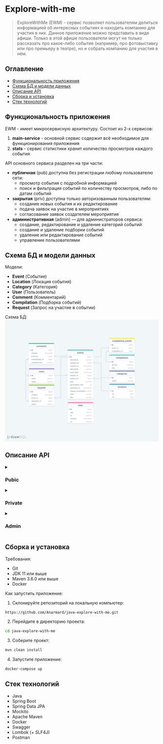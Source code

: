 # Explore-with-me

> ExploreWithMe (EWM) - сервис позволяет пользователям делиться информацией об интересных событиях и находить компанию для участия в них. 
> Данное приложение можно представить в виде афиши. Только в этой афише пользователи могут не только рассказать про какое-либо событие (например, про фотовыставку или про премьеру в театре), но  и собрать компанию для участия в нём.

## Оглавление
- [Функциональность приложения](#функциональность-приложения)
- [Схема БД и модели данных](#схема-бд-и-модели-данных)
- [Описание API](#описание-api)
- [Сборка и установка](#сборка-и-установка)
- [Стек технологий](#стек-технологий)

## Функциональность приложения
EWM - имеет микросервисную архитектуру. Состоит из 2-х сервисов:
1. **main-service** - основной сервис содержит всё необходимое для функционирования приложения
2. **stats** - сервис статистики хранит количество просмотров каждого события

API основного сервиса разделен на три части:
- **публичная** (pub) доступна без регистрации любому пользователю сети:
  - просмотр события с подробной информацией
  - поиск и фильтрация событий по количеству просмотров, либо по датам событий
- **закрытая** (priv) доступна только авторизованным пользователям:
  - создание новых события и их редактирование
  - подача заявок на участие в мероприятиях
  - согласование заявок создателем мероприятия
- **административная** (admin) — для администраторов сервиса:
  - создание, редактирование и удаление категорий событий
  - создание и удаление подборки событий
  - удаление или редактирование событий
  - управление пользователями

## Схема БД и модели данных
Модели:
- **Event** (Событие)
- **Location** (Локация события)
- **Category** (Категория)
- **User** (Пользователь)
- **Comment** (Комментарий)
- **Compilation** (Подборка событий)
- **Request** (Запрос на участие в событии)

Схема БД:
![Scheme of ExploreWithMe database](/ewm_diagram.png)

## Описание API
<details>
  <summary><h3>Pubic</h3></summary>
  
- **GET** /compilations - просмотр подборок событий
- **GET** /compilations/{compId} - просмотр подборки событий по compId 
- **GET** /categories - просмотр всех категорий
- **GET** /categories/{catId} - просмотр категории по catId
- **GET** /events - просмотр события с возможностью фильтрации
- **GET** /events/{id} - просмотр события по id 
- **GET** /events/{id}/comments - просмотр комментариев к событию с id
</details>
<details>
  <summary><h3>Private</h3></summary>

- **GET** /users/{userId}/events - просмотр событий пользователя с userId 
- **POST** /users/{userId}/events - добавление нового события пользователем с userId 
- **GET** /users/{userId}/events/{eventId} - просмотр полной информации о событии с eventId, созданного пользователем с userId 
- **PATCH** /users/{userId}/events/{eventId} - изменения события с eventId, созданного пользователем с userId
- **GET** /users/{userId}/events/{eventId}/requests - просмотр информации о заявках на участие в событии с eventId, созданного пользователем с userId 
- **PATCH** /users/{userId}/events/{eventId}/requests - изменение статуса заявки на участие в событии с eventId, созданного пользователем с userId
- **GET** /users/{userId}/requests - просмотр всех заявок пользователя с userId
- **POST** /users/{userId}/requests - создание заявки на участие в событии пользователем с userId
- **PATCH** /users/{userId}/requests/{requestId}/cancel - отмена заявки с requestId пользователем с userId
- **POST** /users/{userId}/comments - создание комментария пользователем с userId
- **DELETE** /users/{userId}/comments/{commentId} - удаление комментария пользователем с userId
- **PATCH** /users/{userId}/comments - изменение комментария пользователем с userId
</details>
<details> 
 <summary><h3>Admin</h3></summary>
  
- **GET** /admin/events - поиск события
- **PATCH** /admin/events/{eventId} - редактирование события с eventId
- **DELETE** /admin/events/{commentId} - удаление комментария
- **POST** /admin/categories - создание новой категории
- **DELETE** /admin/categories/{catId} - удаление категории с catId
- **PATCH** /admin/categories/{catId} - изменение категории с catId
- **POST** /admin/compilations - создание новой подборки
- **DELETE** /admin/compilations/{compId} - удаление подборки с compId
- **PATCH** /admin/compilations/{compId} - изменение подборки с compId
- **GET** /admin/users - просмотр инфо о пользователях
- **POST** /admin/users - создание нового пользователя
- **DELETE** /admin/users/{userId} - удаление пользователя с userId
</details>

## Сборка и установка
Требования:
- Git
- JDK 11 или выше
- Maven 3.6.0 или выше
- Docker

Как запустить приложение:
1. Склонируйте репозиторий на локальную компьютер:
```bash
https://github.com/Anarmard/java-explore-with-me.git
```
2. Перейдите в директорию проекта:
```bash
cd java-explore-with-me
```
3. Соберите проект:
```bash
mvn clean install
```
4. Запустите приложение:
```bash
docker-compose up
```

## Стек технологий
- Java
- Spring Boot
- Spring Data JPA
- Mockito
- Apache Maven
- Docker
- Swagger
- Lombok (+ SLF4J)
- Postman


